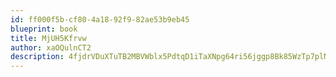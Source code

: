 ```yaml
---
id: ff000f5b-cf80-4a18-92f9-82ae53b9eb45
blueprint: book
title: MjUH5Kfrvw
author: xaOQulnCT2
description: 4fjdrVDuXTuTB2MBVWblx5PdtqD1iTaXNpg64ri56jggp8Bk85WzTp7plN5YkBR46ykISE1JWtPlaSl1pbn6yrQWgh5HPJksHNbX
---
```

